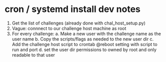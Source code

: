 # cron / systemd install dev notes
1. Get the list of challenges (already done with chal_host_setup.py)
2. Vague: connnect to our challenge host machine as root
3. For every challenge:
	a. Make a new user with the challenge name as the user name
	b. Copy the scripts/flags as needed to the new user dir
	c. Add the challenge host script to crontab @reboot setting with script to run and port
	d. set the user dir permissions to owned by root and only readable to that user

